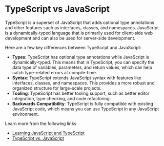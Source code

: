 # TypeScript vs JavaScript

TypeScript is a superset of JavaScript that adds optional type annotations and other features such as interfaces, classes, and namespaces. JavaScript is a dynamically-typed language that is primarily used for client-side web development and can also be used for server-side development.

Here are a few key differences between TypeScript and JavaScript:

- **Types**: TypeScript has optional type annotations while JavaScript is dynamically-typed. This means that in TypeScript, you can specify the data type of variables, parameters, and return values, which can help catch type-related errors at compile-time.
- **Syntax**: TypeScript extends JavaScript syntax with features like interfaces, classes, and namespaces. This provides a more robust and organized structure for large-scale projects.
- **Tooling**: TypeScript has better tooling support, such as better editor integration, type checking, and code refactoring.
- **Backwards Compatibility**: TypeScript is fully compatible with existing JavaScript code, which means you can use TypeScript in any JavaScript environment.

Learn more from the following links:

- [Learning JavaScript and TypeScript](https://www.typescriptlang.org/docs/handbook/typescript-from-scratch.html#learning-javascript-and-typescript)
- [TypeScript vs. JavaScript](https://thenewstack.io/typescript-vs-javascript/)
